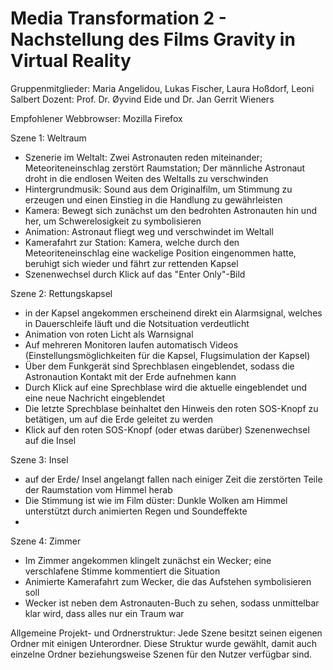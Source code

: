 # Media Transformation 2 - Nachstellung des Films Gravity in Virtual Reality

Gruppenmitglieder: Maria Angelidou, Lukas Fischer, Laura Hoßdorf, Leoni Salbert
Dozent: Prof. Dr. Øyvind Eide und Dr. Jan Gerrit Wieners

Empfohlener Webbrowser: Mozilla Firefox

 Szene 1: Weltraum
 - Szenerie im Weltalt: Zwei Astronauten reden miteinander; Meteoriteneinschlag zerstört Raumstation; Der männliche Astronaut droht in die endlosen Weiten des Weltalls zu verschwinden
 - Hintergrundmusik: Sound aus dem Originalfilm, um Stimmung zu erzeugen und einen Einstieg in die Handlung zu gewährleisten
 - Kamera: Bewegt sich zunächst um den bedrohten Astronauten hin und her, um Schwerelosigkeit zu symbolisieren
 - Animation: Astronaut fliegt weg und verschwindet im Weltall
 - Kamerafahrt zur Station: Kamera, welche durch den Meteoriteneinschlag eine wackelige Position eingenommen hatte, beruhigt sich wieder und fährt zur rettenden Kapsel
 - Szenenwechsel durch Klick auf das "Enter Only"-Bild
 
 Szene 2: Rettungskapsel
 - in der Kapsel angekommen erscheinend direkt ein Alarmsignal, welches in Dauerschleife läuft und die Notsituation verdeutlicht
 - Animation von roten Licht als Warnsignal 
 - Auf mehreren Monitoren laufen automatisch Videos (Einstellungsmöglichkeiten für die Kapsel, Flugsimulation der Kapsel)
 - Über dem Funkgerät sind Sprechblasen eingeblendet, sodass die Astronaution Kontakt mit der Erde aufnehmen kann
 - Durch Klick auf eine Sprechblase wird die aktuelle eingeblendet und eine neue Nachricht eingeblendet
 - Die letzte Sprechblase beinhaltet den Hinweis den roten SOS-Knopf zu betätigen, um auf die Erde geleitet zu werden
 - Klick auf den roten SOS-Knopf (oder etwas darüber) Szenenwechsel auf die Insel
 
 Szene 3: Insel
 - auf der Erde/ Insel angelangt fallen nach einiger Zeit die zerstörten Teile der Raumstation vom Himmel herab
 - Die Stimmung ist wie im Film düster: Dunkle Wolken am Himmel unterstützt durch animierten Regen und Soundeffekte
 - 
 
 Szene 4: Zimmer
 - Im Zimmer angekommen klingelt zunächst ein Wecker; eine verschlafene Stimme kommentiert die Situation
 - Animierte Kamerafahrt zum Wecker, die das Aufstehen symbolisieren soll
 - Wecker ist neben dem Astronauten-Buch zu sehen, sodass unmittelbar klar wird, dass alles nur ein Traum war


Allgemeine Projekt- und Ordnerstruktur:
Jede Szene besitzt seinen eigenen Ordner mit einigen Unterordner. Diese Struktur wurde gewählt, damit auch einzelne Ordner beziehungsweise Szenen für den Nutzer verfügbar sind. 
